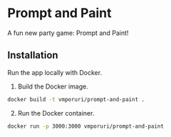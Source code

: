 # Prompt and Paint

A fun new party game: Prompt and Paint!

## Installation

Run the app locally with Docker.

1. Build the Docker image.

```bash
docker build -t vmporuri/prompt-and-paint .
```

2. Run the Docker container.

```bash
docker run -p 3000:3000 vmporuri/prompt-and-paint
```

